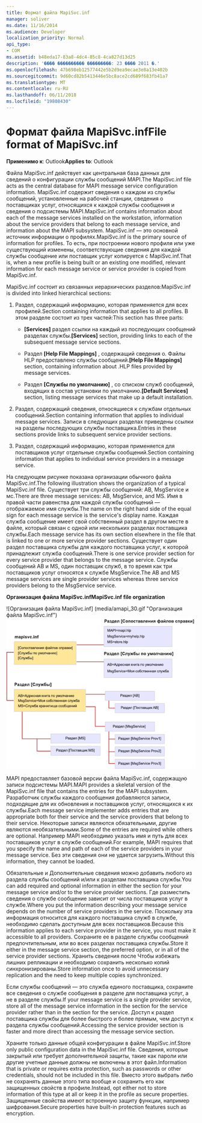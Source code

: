 ```yaml
---
title: Формат файла MapiSvc.inf
manager: soliver
ms.date: 11/16/2014
ms.audience: Developer
localization_priority: Normal
api_type:
- COM
ms.assetid: b48eda17-83a8-4dc4-85c8-4ca827d13d25
description: '���� ���������� ���������: 23 ���� 2011 �.'
ms.openlocfilehash: 47b698eb12577442e5b2d9ea9ecae3e8a13e402b
ms.sourcegitcommit: 9d60cd82b5413446e5bc8ace2cd689f683fb41a7
ms.translationtype: MT
ms.contentlocale: ru-RU
ms.lasthandoff: 06/11/2018
ms.locfileid: "19808430"
---
```

# <a name="file-format-of-mapisvcinf"></a><span data-ttu-id="194f9-103">Формат файла MapiSvc.inf</span><span class="sxs-lookup"><span data-stu-id="194f9-103">File format of MapiSvc.inf</span></span>

<span data-ttu-id="194f9-104">**Применимо к**: Outlook</span><span class="sxs-lookup"><span data-stu-id="194f9-104">**Applies to**: Outlook</span></span> 
  
<span data-ttu-id="194f9-105">Файла MapiSvc.inf действует как центральная база данных для сведений о конфигурации службы сообщений MAPI.</span><span class="sxs-lookup"><span data-stu-id="194f9-105">The MapiSvc.inf file acts as the central database for MAPI message service configuration information.</span></span> <span data-ttu-id="194f9-106">MapiSvc.inf содержит сведения о каждом из службы сообщений, установленные на рабочей станции, сведения о поставщиках услуг, относящихся к каждой службы сообщения и сведения о подсистемы MAPI.</span><span class="sxs-lookup"><span data-stu-id="194f9-106">MapiSvc.inf contains information about each of the message services installed on the workstation, information about the service providers that belong to each message service, and information about the MAPI subsystem.</span></span> <span data-ttu-id="194f9-107">MapiSvc.inf — это основной источник информации о профилях.</span><span class="sxs-lookup"><span data-stu-id="194f9-107">MapiSvc.inf is the primary source of information for profiles.</span></span> <span data-ttu-id="194f9-108">То есть, при построении нового профиля или уже существующий изменены, соответствующие сведения для каждой службы сообщение или поставщик услуг копируется с MapiSvc.inf.</span><span class="sxs-lookup"><span data-stu-id="194f9-108">That is, when a new profile is being built or an existing one modified, relevant information for each message service or service provider is copied from MapiSvc.inf.</span></span> 
  
<span data-ttu-id="194f9-109">MapiSvc.inf состоит из связанных иерархических разделов:</span><span class="sxs-lookup"><span data-stu-id="194f9-109">MapiSvc.inf is divided into linked hierarchical sections:</span></span>
  
1. <span data-ttu-id="194f9-110">Раздел, содержащий информацию, которая применяется для всех профилей.</span><span class="sxs-lookup"><span data-stu-id="194f9-110">Section containing information that applies to all profiles.</span></span> <span data-ttu-id="194f9-111">В этом разделе состоит из трех частей:</span><span class="sxs-lookup"><span data-stu-id="194f9-111">This section has three parts:</span></span>
    
   - <span data-ttu-id="194f9-112">**[Services]** раздел ссылки на каждый из последующих сообщений разделах службы.</span><span class="sxs-lookup"><span data-stu-id="194f9-112">**[Services]** section, providing links to each of the subsequent message service sections.</span></span> 
    
   - <span data-ttu-id="194f9-113">Раздел **[Help File Mappings]** , содержащий сведения о. Файлы HLP предоставлено службы сообщений.</span><span class="sxs-lookup"><span data-stu-id="194f9-113">**[Help File Mappings]** section, containing information about .HLP files provided by message services.</span></span> 
    
   - <span data-ttu-id="194f9-114">Раздел **[Службы по умолчанию]** , со списком служб сообщений, входящих в состав установки по умолчанию.</span><span class="sxs-lookup"><span data-stu-id="194f9-114">**[Default Services]** section, listing message services that make up a default installation.</span></span> 
    
2. <span data-ttu-id="194f9-115">Раздел, содержащий сведения, относящиеся к службам отдельных сообщений.</span><span class="sxs-lookup"><span data-stu-id="194f9-115">Section containing information that applies to individual message services.</span></span> <span data-ttu-id="194f9-116">Записи в следующих разделах приведены ссылки на разделы последующих службы поставщика.</span><span class="sxs-lookup"><span data-stu-id="194f9-116">Entries in these sections provide links to subsequent service provider sections.</span></span>
    
3. <span data-ttu-id="194f9-117">Раздел, содержащий информацию, которая применяется для поставщиков услуг отдельные службы сообщений.</span><span class="sxs-lookup"><span data-stu-id="194f9-117">Section containing information that applies to individual service providers in a message service.</span></span>
    
<span data-ttu-id="194f9-118">На следующем рисунке показана организации обычного файла MapiSvc.inf.</span><span class="sxs-lookup"><span data-stu-id="194f9-118">The following illustration shows the organization of a typical MapiSvc.inf file.</span></span> <span data-ttu-id="194f9-119">Существует три службы сообщений: AB, MsgService и мс.</span><span class="sxs-lookup"><span data-stu-id="194f9-119">There are three message services: AB, MsgService, and MS.</span></span> <span data-ttu-id="194f9-120">Имя в правой части равенства для каждой службы сообщений — отображаемое имя службы.</span><span class="sxs-lookup"><span data-stu-id="194f9-120">The name on the right hand side of the equal sign for each message service is the service's display name.</span></span> <span data-ttu-id="194f9-121">Каждая служба сообщение имеет свой собственный раздел в другом месте в файле, который связан с одной или нескольких разделах поставщика службы.</span><span class="sxs-lookup"><span data-stu-id="194f9-121">Each message service has its own section elsewhere in the file that is linked to one or more service provider sections.</span></span> <span data-ttu-id="194f9-122">Существует один раздел поставщика службы для каждого поставщика услуг, к которой принадлежит служба сообщений.</span><span class="sxs-lookup"><span data-stu-id="194f9-122">There is one service provider section for every service provider that belongs to the message service.</span></span> <span data-ttu-id="194f9-123">Службы сообщений AB и MS, один поставщик служб, в то время как три поставщиков услуг относятся к службе MsgService.</span><span class="sxs-lookup"><span data-stu-id="194f9-123">The AB and MS message services are single provider services whereas three service providers belong to the MsgService service.</span></span>
  
<span data-ttu-id="194f9-124">**Организация файла MapiSvc.inf**</span><span class="sxs-lookup"><span data-stu-id="194f9-124">**MapiSvc.inf file organization**</span></span>
  
<span data-ttu-id="194f9-125">![Организация файла MapiSvc.inf] (media/amapi_30.gif "Организация файла MapiSvc.inf")</span><span class="sxs-lookup"><span data-stu-id="194f9-125">![MapiSvc.inf file organization](media/amapi_30.gif "MapiSvc.inf file organization")</span></span>
  
<span data-ttu-id="194f9-126">MAPI предоставляет базовой версии файла MapiSvc.inf, содержащую записи подсистемы MAPI.</span><span class="sxs-lookup"><span data-stu-id="194f9-126">MAPI provides a skeletal version of the MapiSvc.inf file that contains the entries for the MAPI subsystem.</span></span> <span data-ttu-id="194f9-127">Разработчик службы каждого сообщения добавляются записи, подходящие для их обновления и поставщиков услуг, относящихся к их службы.</span><span class="sxs-lookup"><span data-stu-id="194f9-127">Each message service implementer adds entries that are appropriate both for their service and the service providers that belong to their service.</span></span> <span data-ttu-id="194f9-128">Некоторые записи являются обязательными, другие являются необязательными.</span><span class="sxs-lookup"><span data-stu-id="194f9-128">Some of the entries are required while others are optional.</span></span> <span data-ttu-id="194f9-129">Например MAPI необходимо указать имя и путь для всех поставщиков услуг в службе сообщений.</span><span class="sxs-lookup"><span data-stu-id="194f9-129">For example, MAPI requires that you specify the name and path of each of the service providers in your message service.</span></span> <span data-ttu-id="194f9-130">Без эти сведения они не удается загрузить.</span><span class="sxs-lookup"><span data-stu-id="194f9-130">Without this information, they cannot be loaded.</span></span>
  
<span data-ttu-id="194f9-131">Обязательные и Дополнительные сведения можно добавить любого из раздела службы сообщений и/или к разделам поставщика службы.</span><span class="sxs-lookup"><span data-stu-id="194f9-131">You can add required and optional information in either the section for your message service and/or to the service provider sections.</span></span> <span data-ttu-id="194f9-132">Где разместить сведения о службе сообщение зависит от числа поставщиков услуг в службе.</span><span class="sxs-lookup"><span data-stu-id="194f9-132">Where you put the information describing your message service depends on the number of service providers in the service.</span></span> <span data-ttu-id="194f9-133">Поскольку эта информация относится для каждого поставщика служб в службе, необходимо сделать доступным для всех поставщиков.</span><span class="sxs-lookup"><span data-stu-id="194f9-133">Because this information applies to each service provider in the service, you must make it accessible to all providers.</span></span> <span data-ttu-id="194f9-134">Сохраните ее в разделе службы сообщений предпочтительным, или во всех разделах поставщика службы.</span><span class="sxs-lookup"><span data-stu-id="194f9-134">Store it either in the message service section, the preferred option, or in all of the service provider sections.</span></span> <span data-ttu-id="194f9-135">Хранить сведения после Чтобы избежать лишних репликации и необходимо сохранить несколько копий синхронизированы.</span><span class="sxs-lookup"><span data-stu-id="194f9-135">Store information once to avoid unnecessary replication and the need to keep multiple copies synchronized.</span></span>
  
<span data-ttu-id="194f9-136">Если службы сообщений — это служба единого поставщика, сохраните все сведения о службе сообщения в разделе для поставщика услуг, а не в разделе службы.</span><span class="sxs-lookup"><span data-stu-id="194f9-136">If your message service is a single provider service, store all of the message service information in the section for the service provider rather than in the section for the service.</span></span> <span data-ttu-id="194f9-137">Доступ к раздел поставщика службы для более быстрого и более прямым, чем доступ к раздела службы сообщений.</span><span class="sxs-lookup"><span data-stu-id="194f9-137">Accessing the service provider section is faster and more direct than accessing the message service section.</span></span> 
  
<span data-ttu-id="194f9-138">Храните только данные общей конфигурации в файле MapiSvc.inf.</span><span class="sxs-lookup"><span data-stu-id="194f9-138">Store only public configuration data in the MapiSvc.inf file.</span></span> <span data-ttu-id="194f9-139">Сведения, которые закрытый или требует дополнительной защиты, такие как пароли или другие учетные данные должны не включены в этот файл.</span><span class="sxs-lookup"><span data-stu-id="194f9-139">Information that is private or requires extra protection, such as passwords or other credentials, should not be included in this file.</span></span> <span data-ttu-id="194f9-140">Вместо этого выбрать либо не сохранять данные этого типа вообще и сохранить его как защищенных свойств в профиле.</span><span class="sxs-lookup"><span data-stu-id="194f9-140">Instead, opt either not to store information of this type at all or keep it in the profile as secure properties.</span></span> <span data-ttu-id="194f9-141">Защищенные свойства имеют встроенную защиту функции, например шифрования.</span><span class="sxs-lookup"><span data-stu-id="194f9-141">Secure properties have built-in protection features such as encryption.</span></span>
  

